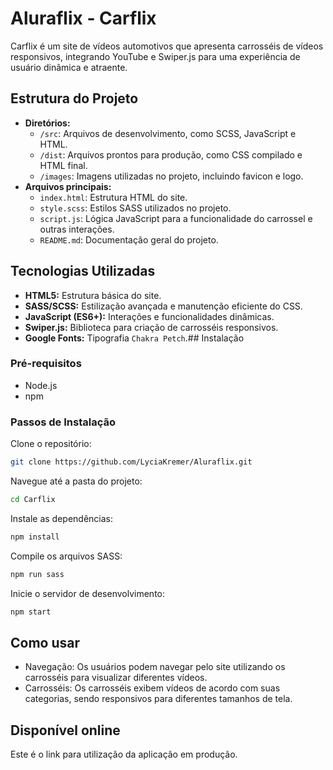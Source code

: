 # Aluraflix - Carflix

Carflix é um site de vídeos automotivos que apresenta carrosséis de vídeos responsivos, integrando YouTube e Swiper.js para uma experiência de usuário dinâmica e atraente.

## Estrutura do Projeto

- **Diretórios:**
  - `/src`: Arquivos de desenvolvimento, como SCSS, JavaScript e HTML.
  - `/dist`: Arquivos prontos para produção, como CSS compilado e HTML final.
  - `/images`: Imagens utilizadas no projeto, incluindo favicon e logo.
- **Arquivos principais:**
  - `index.html`: Estrutura HTML do site.
  - `style.scss`: Estilos SASS utilizados no projeto.
  - `script.js`: Lógica JavaScript para a funcionalidade do carrossel e outras interações.
  - `README.md`: Documentação geral do projeto.
## Tecnologias Utilizadas

- **HTML5:** Estrutura básica do site.
- **SASS/SCSS:** Estilização avançada e manutenção eficiente do CSS.
- **JavaScript (ES6+):** Interações e funcionalidades dinâmicas.
- **Swiper.js:** Biblioteca para criação de carrosséis responsivos.
- **Google Fonts:** Tipografia `Chakra Petch`.## Instalação

### Pré-requisitos

- Node.js
- npm

### Passos de Instalação

Clone o repositório:
```bash
git clone https://github.com/LyciaKremer/Aluraflix.git
```

Navegue até a pasta do projeto:
```bash
cd Carflix

```

Instale as dependências:
```bash
npm install
```

Compile os arquivos SASS:
```bash
npm run sass
```

Inicie o servidor de desenvolvimento:
```bash
npm start
```


## Como usar

- Navegação: Os usuários podem navegar pelo site utilizando os carrosséis para visualizar diferentes vídeos.
- Carrosséis: Os carrosséis exibem vídeos de acordo com suas categorias, sendo responsivos para diferentes tamanhos de tela.
## Disponível online
Este é o link para utilização da aplicação em produção.

```bash

```
